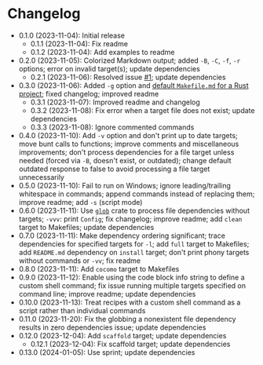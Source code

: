 # Changelog

* 0.1.0 (2023-11-04): Initial release
    * 0.1.1 (2023-11-04): Fix readme
    * 0.1.2 (2023-11-04): Add examples to readme
* 0.2.0 (2023-11-05): Colorized Markdown output; added `-B`, `-C`, `-f`, `-r`
  options; error on invalid target(s); update dependencies
    * 0.2.1 (2023-11-06): Resolved issue [#1]; update dependencies
* 0.3.0 (2023-11-06): Added `-g` option and
  [default `Makefile.md` for a Rust project]; fixed changelog; improved readme
    * 0.3.1 (2023-11-07): Improved readme and changelog
    * 0.3.2 (2023-11-08): Fix error when a target file does not exist; update
      dependencies
    * 0.3.3 (2023-11-08): Ignore commented commands
* 0.4.0 (2023-11-10): Add `-v` option and don't print up to date targets; move
  bunt calls to functions; improve comments and miscellaneous improvements;
  don't process dependencies for a file target unless needed (forced via `-B`,
  doesn't exist, or outdated); change default outdated response to false to
  avoid processing a file target unnecessarily
* 0.5.0 (2023-11-10): Fail to run on Windows; ignore leading/trailing whitespace
  in commands; append commands instead of replacing them; improve readme; add
  `-s` (script mode)
* 0.6.0 (2023-11-11): Use [`glob`] crate to process file dependencies without
  targets; `-vvv`: print `Config`; fix changelog; improve readme; add `clean`
  target to Makefiles; update dependencies
* 0.7.0 (2023-11-11): Make dependency ordering significant; trace dependencies
  for specified targets for `-l`; add `full` target to Makefiles; add
  `README.md` dependency on `install` target; don't print phony targets without
  commands or `-vv`; fix readme
* 0.8.0 (2023-11-11): Add `cocomo` target to Makefiles
* 0.9.0 (2023-11-12): Enable using the code block info string to define a custom
  shell command; fix issue running multiple targets specified on command line;
  improve readme; update dependencies
* 0.10.0 (2023-11-13): Treat recipes with a custom shell command as a script
  rather than individual commands
* 0.11.0 (2023-11-20): Fix the globbing a nonexistent file dependency results in
  zero dependencies issue; update dependencies
* 0.12.0 (2023-12-04): Add `scaffold` target; update dependencies
    * 0.12.1 (2023-12-04): Fix scaffold target; update dependencies
* 0.13.0 (2024-01-05): Use sprint; update dependencies

[default `Makefile.md` for a Rust project]: styles/Makefile.rust.md
[#1]: https://github.com/qtfkwk/mkrs/issues/1
[`glob`]: https://crates.io/crates/glob

